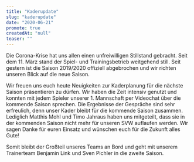 ```yaml
---
title: "Kaderupdate"
slug: "kaderupdate"
date: "2020-06-21"
promote: true
createdAt: "null"
teaser: ""
---
```

<p class="MsoPlainText">Die Corona-Krise hat uns allen einen unfreiwilligen Stillstand gebracht. Seit dem 11. März stand der Spiel- und Trainingsbetrieb weitgehend still. Seit gestern ist die Saison 2019/2020 offiziell abgebrochen und wir richten unseren Blick auf die neue Saison.


<p class="MsoPlainText">Wir freuen uns euch heute Neuigkeiten zur Kaderplanung für die nächste Saison präsentieren zu dürfen. Wir haben die Zeit intensiv genutzt und konnten mit jedem Spieler unserer 1. Mannschaft per Videochat über die kommende Saison sprechen. Die Ergebnisse der Gespräche sind sehr erfreulich, denn unser Kader bleibt für die kommende Saison zusammen. Lediglich Matthis Mohl und Timo Jahraus haben uns mitgeteilt, dass sie in der kommenden Saison nicht mehr für unseren SVW auflaufen werden. Wir sagen Danke für euren Einsatz und wünschen euch für die Zukunft alles Gute!


<p class="MsoPlainText">Somit bleibt der Großteil unseres Teams an Bord und geht mit unserem Trainerteam Benjamin Link und Sven Pichler in die zweite Saison.
